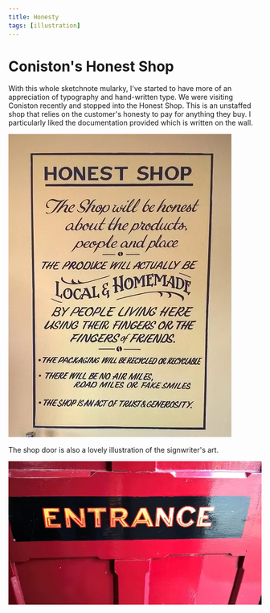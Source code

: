 ```yaml
---
title: Honesty
tags: [illustration]
---
```


# Coniston's Honest Shop

With this whole sketchnote mularky, I've started to have more of an appreciation of typography
and hand-written type. We were visiting Coniston recently and stopped into the Honest Shop. This is
an unstaffed shop that relies on the customer's honesty to pay for anything they buy. I particularly
liked the documentation provided which is written on the wall.

![shop rules](/img/posts/honesty/coniston-honest-shop.webp "Shop rules")

The shop door is also a lovely illustration of the signwriter's art.

![shop door](/img/posts/honesty/coniston-honest-shop-door.webp "Shop door")
